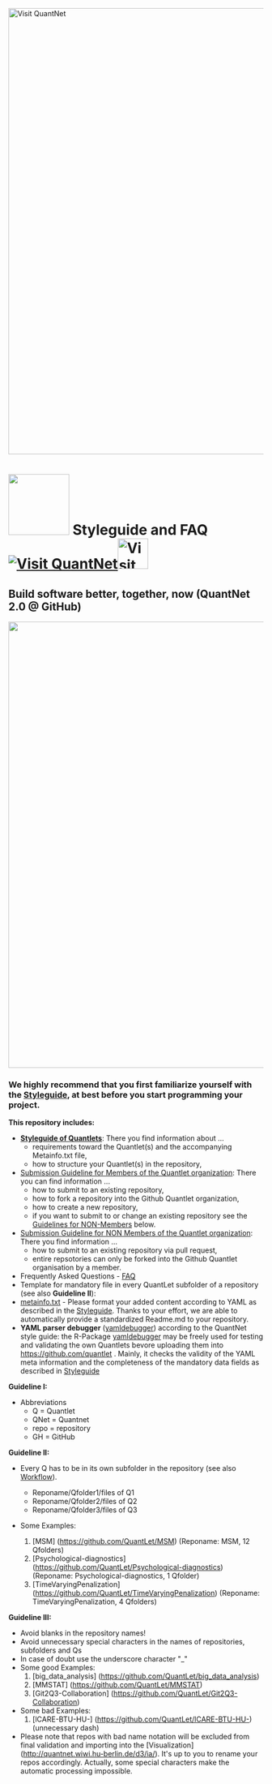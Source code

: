 
[<img src="https://github.com/QuantLet/Styleguide-and-FAQ/blob/master/pictures/banner.png" width="880" alt="Visit QuantNet">](http://quantlet.de/index.php?p=info)

# <img src="pictures/githublogo.png" width="120" /> **Styleguide and FAQ** [<img src="https://github.com/QuantLet/Styleguide-and-Validation-procedure/blob/master/pictures/qloqo.png" alt="Visit QuantNet">](http://quantlet.de/)[<img src="https://github.com/QuantLet/Styleguide-and-Validation-procedure/blob/master/pictures/QN2.png" width="60" alt="Visit QuantNet 2.0">](http://quantlet.de/d3/ia)


## Build software better, together, now (QuantNet 2.0 @ GitHub)
<img src="pictures/RapidPrototyping.png" width="880" />

### We highly recommend that you first familiarize yourself with the [Styleguide](guidelines/Styleguide_Guide_GitHub.pdf), at best before you start programming your project.

__This repository includes:__
- [__Styleguide of Quantlets__](guidelines/Styleguide_Guide_GitHub.pdf): There you find information about ...
	- requirements toward the Quantlet(s) and the accompanying Metainfo.txt file,
	- how to structure your Quantlet(s) in the repository,
- [Submission Guideline for Members of the Quantlet organization](guidelines/Submission_Guide_GitHub_Members.pdf): There you can find information ...
	- how to submit to an existing repository,
	- how to fork a repository into the Github Quantlet organization,
	- how to create a new repository,
	- if you want to submit to or change an existing repository see the [Guidelines for NON-Members]((guidelines/Submission_Guide_GitHub_Non_Members.pdf)) below.
- [Submission Guideline for NON Members of the Quantlet organization](guidelines/Submission_Guide_GitHub_Non_Members.pdf): There you find information ...
	- how to submit to an existing repository via pull request,
	- entire repsotories can only be forked into the Github Quantlet organisation by a member. 
- Frequently Asked Questions - [FAQ](https://github.com/QuantLet/Styleguide-and-Q-A/wiki)
- Template for mandatory file in every QuantLet subfolder of a repository (see also __Guideline II__):
 - [metainfo.txt](TEMPLATE_Metainfo.txt)
\- Please format your added content according to YAML as described in the [Styleguide](Styleguide.md). Thanks to your effort, we are able to automatically provide a standardized Readme.md to your repository.
- __YAML parser debugger__ ([yamldebugger](https://github.com/lborke/yamldebugger)) according to the QuantNet style guide:
	the R-Package [yamldebugger](https://github.com/lborke/yamldebugger) may be freely used for testing and validating the own Quantlets
	bevore uploading them into https://github.com/quantlet .
	Mainly, it checks the validity of the YAML meta information and the completeness of the mandatory data fields as described in [Styleguide](Styleguide.md)

	
__Guideline I:__
- Abbreviations
  - Q = Quantlet
  - QNet = Quantnet
  - repo = repository
  - GH = GitHub
  
__Guideline II:__
- Every Q has to be in its own subfolder in the repository (see also [Workflow](QuantNet2.pdf)). 
  - Reponame/Qfolder1/files of Q1
  - Reponame/Qfolder2/files of Q2
  - Reponame/Qfolder3/files of Q3
  
- Some Examples:

  1. [MSM] (https://github.com/QuantLet/MSM) (Reponame: MSM, 12 Qfolders)
  2. [Psychological-diagnostics] (https://github.com/QuantLet/Psychological-diagnostics) (Reponame: Psychological-diagnostics, 1 Qfolder)
  3. [TimeVaryingPenalization] (https://github.com/QuantLet/TimeVaryingPenalization) (Reponame: TimeVaryingPenalization, 4 Qfolders)

__Guideline III:__
- Avoid blanks in the repository names!
- Avoid unnecessary special characters in the names of repositories, subfolders and Qs
- In case of doubt use the underscore character "_"
- Some good Examples:
  1. [big_data_analysis] (https://github.com/QuantLet/big_data_analysis)
  2. [MMSTAT] (https://github.com/QuantLet/MMSTAT)
  3. [Git2Q3-Collaboration] (https://github.com/QuantLet/Git2Q3-Collaboration)
- Some bad Examples:
  1. [lCARE-BTU-HU-] (https://github.com/QuantLet/lCARE-BTU-HU-) (unnecessary dash)
- Please note that repos with bad name notation will be excluded from final validation and importing into the [Visualization] (http://quantnet.wiwi.hu-berlin.de/d3/ia/). It's up to you to rename your repos accordingly. Actually, some special characters make the automatic processing impossible.

